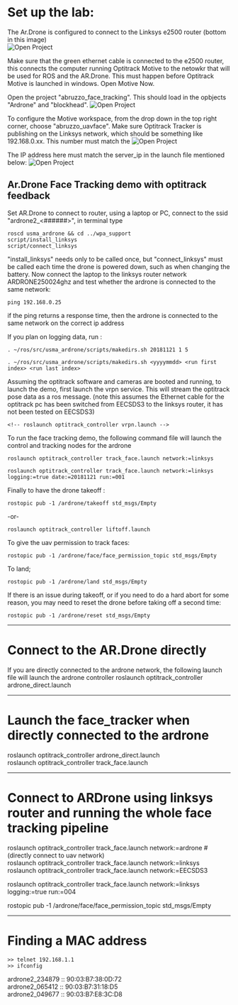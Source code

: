 # Set up the lab:
The Ar.Drone is configured to connect to the Linksys e2500 router (bottom in this image)<br />
![Open Project](https://github.com/westpoint-robotics/usma_ardrone/blob/master/media/routers_1.jpg)

Make sure that the green ethernet cable is connected to the e2500 router, this connects the computer running Optitrack Motive to the netowkr that will be used for ROS and the AR.Drone.  This must happen before Optitrack Motive is launched in windows.  Open Motive Now. <br />

Open the project "abruzzo_face_tracking".  This should load in the opbjects "Ardrone" and "blockhead".
![Open Project](https://github.com/westpoint-robotics/usma_ardrone/blob/master/media/open_project.jpg)

To configure the Motive workspace, from the drop down in the top right corner, choose "abruzzo_uavface".  Make sure Optitrack Tracker is publishing on the Linksys network, which should be something like 192.168.0.xx.  This number must match the 
![Open Project](https://github.com/westpoint-robotics/usma_ardrone/blob/master/media/optitrack_IP.jpg)  

The IP address here must match the server_ip in the launch file mentioned below:
![Open Project](https://github.com/westpoint-robotics/usma_ardrone/blob/master/media/ip_addresses.jpg)  

## Ar.Drone Face Tracking demo with optitrack feedback

Set AR.Drone to connect to router, using a laptop or PC, connect to the ssid "ardrone2_<######>", in terminal type 

	roscd usma_ardrone && cd ../wpa_support 
	script/install_linksys
	script/connect_linksys

"install_linksys" needs only to be called once, but "connect_linksys" must be called each time the drone is powered down, such as when changing the battery. Now connect the laptop to the linksys router network ARDRONE250024ghz and test whether the ardrone is connected to the same network:

	ping 192.168.0.25

if the ping returns a response time, then the ardrone is connected to the same network on the correct ip address

If you plan on logging data, run :

	. ~/ros/src/usma_ardrone/scripts/makedirs.sh 20181121 1 5

	. ~/ros/src/usma_ardrone/scripts/makedirs.sh <yyyymmdd> <run first index> <run last index>


Assuming the optitrack software and cameras are booted and running, to launch the demo, first launch the vrpn service. This will stream the optitrack pose data as a ros message. (note this assumes the Ethernet cable for the optitrack pc has been switched from EECSDS3 to the linksys router, it has not been tested on EECSDS3)

	<!-- roslaunch optitrack_controller vrpn.launch -->

To run the face tracking demo, the following command file will launch the control and tracking nodes for the ardrone

	roslaunch optitrack_controller track_face.launch network:=linksys

	roslaunch optitrack_controller track_face.launch network:=linksys logging:=true date:=20181121 run:=001

Finally to have the drone takeoff :

	rostopic pub -1 /ardrone/takeoff std_msgs/Empty

-or-  <br />

	roslaunch optitrack_controller liftoff.launch

To give the uav permission to track faces:<br/>

	rostopic pub -1 /ardrone/face/face_permission_topic std_msgs/Empty

To land;

	rostopic pub -1 /ardrone/land std_msgs/Empty

If there is an issue during takeoff, or if you need to do a hard abort for some reason, you may need to reset the drone before taking off a second time:
	
	rostopic pub -1 /ardrone/reset std_msgs/Empty


---
Connect to the AR.Drone directly
=======
If you are directly connected to the ardrone network, the following launch file will launch the ardrone controller
	roslaunch optitrack_controller ardrone_direct.launch


---
Launch the face_tracker when directly connected to the ardrone
=======
roslaunch optitrack_controller ardrone_direct.launch <br />
roslaunch optitrack_controller track_face.launch <br />


---
Connect to ARDrone using linksys router and running the whole face tracking pipeline
=======
roslaunch optitrack_controller track_face.launch network:=ardrone #(directly connect to uav network) <br />
roslaunch optitrack_controller track_face.launch network:=linksys <br />
roslaunch optitrack_controller track_face.launch network:=EECSDS3 <br />

roslaunch optitrack_controller track_face.launch network:=linksys logging:=true run:=004<br />


rostopic pub -1 /ardrone/face/face_permission_topic std_msgs/Empty




---
Finding a MAC address
=======
	>> telnet 192.168.1.1
	>> ifconfig

ardrone2_234879  ::  90:03:B7:38:0D:72 <br />
ardrone2_065412  ::  90:03:B7:31:18:D5 <br />
ardrone2_049677  ::  90:03:B7:E8:3C:D8 <br />
